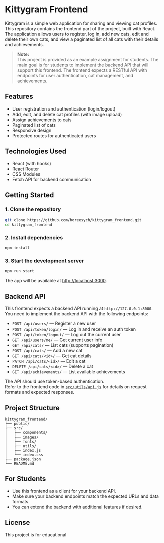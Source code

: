 # Kittygram Frontend

Kittygram is a simple web application for sharing and viewing cat profiles. This repository contains the frontend part of the project, built with React. The application allows users to register, log in, add new cats, edit and delete their own cats, and view a paginated list of all cats with their details and achievements.

> **Note:**  
> This project is provided as an example assignment for students. The main goal is for students to implement the backend API that will support this frontend. The frontend expects a RESTful API with endpoints for user authentication, cat management, and achievements.

## Features

- User registration and authentication (login/logout)
- Add, edit, and delete cat profiles (with image upload)
- Assign achievements to cats
- Paginated list of cats
- Responsive design
- Protected routes for authenticated users

## Technologies Used

- React (with hooks)
- React Router
- CSS Modules
- Fetch API for backend communication

## Getting Started

### 1. Clone the repository

```sh
git clone https://github.com/boreesych/kittygram_frontend.git
cd kittygram_frontend
```

### 2. Install dependencies

```sh
npm install
```

### 3. Start the development server

```sh
npm run start
```

The app will be available at [http://localhost:3000](http://localhost:3000).

## Backend API

This frontend expects a backend API running at `http://127.0.0.1:8000`.  
You need to implement the backend API with the following endpoints:

- `POST /api/users/` — Register a new user
- `POST /api/token/login/` — Log in and receive an auth token
- `POST /api/token/logout/` — Log out the current user
- `GET /api/users/me/` — Get current user info
- `GET /api/cats/` — List cats (supports pagination)
- `POST /api/cats/` — Add a new cat
- `GET /api/cats/<id>/` — Get cat details
- `PATCH /api/cats/<id>/` — Edit a cat
- `DELETE /api/cats/<id>/` — Delete a cat
- `GET /api/achievements/` — List available achievements

The API should use token-based authentication.  
Refer to the frontend code in [`src/utils/api.js`](src/utils/api.js) for details on request formats and expected responses.

## Project Structure

```
kittygram_frontend/
├── public/
├── src/
│   ├── components/
│   ├── images/
│   ├── fonts/
│   ├── utils/
│   ├── index.js
│   └── index.css
├── package.json
└── README.md
```

## For Students

- Use this frontend as a client for your backend API.
- Make sure your backend endpoints match the expected URLs and data formats.
- You can extend the backend with additional features if desired.

## License

This project is for educational
